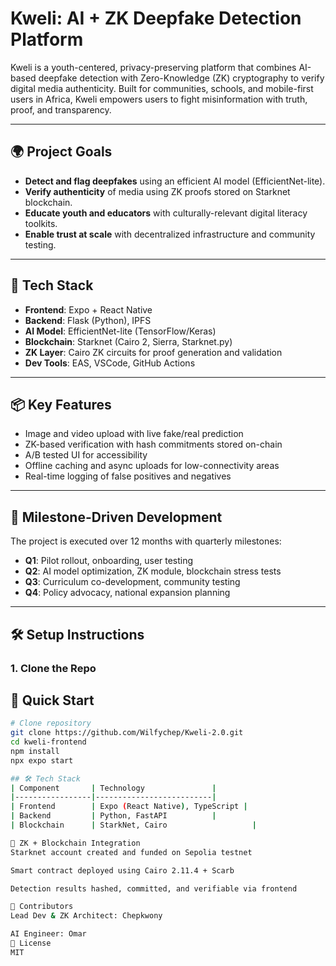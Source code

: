 # Kweli: AI + ZK Deepfake Detection Platform

Kweli is a youth-centered, privacy-preserving platform that combines AI-based deepfake detection with Zero-Knowledge (ZK) cryptography to verify digital media authenticity. Built for communities, schools, and mobile-first users in Africa, Kweli empowers users to fight misinformation with truth, proof, and transparency.

---

## 🌍 Project Goals

- **Detect and flag deepfakes** using an efficient AI model (EfficientNet-lite).
- **Verify authenticity** of media using ZK proofs stored on Starknet blockchain.
- **Educate youth and educators** with culturally-relevant digital literacy toolkits.
- **Enable trust at scale** with decentralized infrastructure and community testing.

---

## 🧠 Tech Stack

- **Frontend**: Expo + React Native
- **Backend**: Flask (Python), IPFS
- **AI Model**: EfficientNet-lite (TensorFlow/Keras)
- **Blockchain**: Starknet (Cairo 2, Sierra, Starknet.py)
- **ZK Layer**: Cairo ZK circuits for proof generation and validation
- **Dev Tools**: EAS, VSCode, GitHub Actions

---

## 📦 Key Features

- Image and video upload with live fake/real prediction
- ZK-based verification with hash commitments stored on-chain
- A/B tested UI for accessibility
- Offline caching and async uploads for low-connectivity areas
- Real-time logging of false positives and negatives

---

## 📅 Milestone-Driven Development

The project is executed over 12 months with quarterly milestones:

- **Q1**: Pilot rollout, onboarding, user testing
- **Q2**: AI model optimization, ZK module, blockchain stress tests
- **Q3**: Curriculum co-development, community testing
- **Q4**: Policy advocacy, national expansion planning

---

## 🛠️ Setup Instructions

### 1. Clone the Repo
## 🚀 Quick Start
```bash
# Clone repository
git clone https://github.com/Wilfychep/Kweli-2.0.git
cd kweli-frontend
npm install
npx expo start

## 🛠 Tech Stack
| Component       | Technology               |
|-----------------|--------------------------|
| Frontend        | Expo (React Native), TypeScript |
| Backend         | Python, FastAPI          |
| Blockchain      | StarkNet, Cairo                   |

🔐 ZK + Blockchain Integration
Starknet account created and funded on Sepolia testnet

Smart contract deployed using Cairo 2.11.4 + Scarb

Detection results hashed, committed, and verifiable via frontend

👥 Contributors
Lead Dev & ZK Architect: Chepkwony

AI Engineer: Omar
📜 License
MIT 

